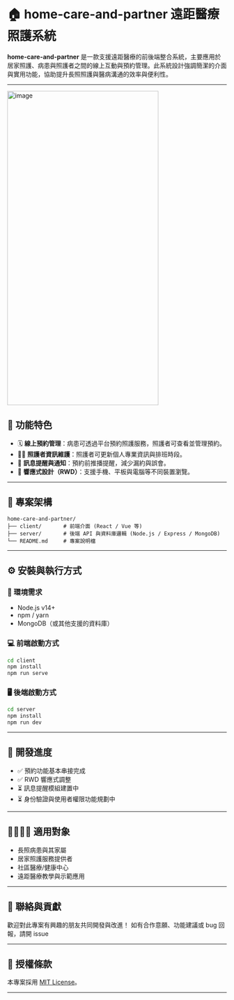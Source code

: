 
# 🏠 home-care-and-partner 遠距醫療照護系統

**home-care-and-partner** 是一款支援遠距醫療的前後端整合系統，主要應用於居家照護、病患與照護者之間的線上互動與預約管理。此系統設計強調簡潔的介面與實用功能，協助提升長照照護與醫病溝通的效率與便利性。

---
<img width="347" height="721" alt="image" src="https://github.com/user-attachments/assets/df6ad719-3fb6-40f8-84ef-6df04d0530e2" />


## 🚀 功能特色

* 🗓️ **線上預約管理**：病患可透過平台預約照護服務，照護者可查看並管理預約。
* 👨‍⚕️ **照護者資訊維護**：照護者可更新個人專業資訊與排班時段。
* 💬 **訊息提醒與通知**：預約前推播提醒，減少漏約與誤會。
* 📱 **響應式設計（RWD）**：支援手機、平板與電腦等不同裝置瀏覽。

---

## 🧱 專案架構

```
home-care-and-partner/
├── client/       # 前端介面 (React / Vue 等)
├── server/       # 後端 API 與資料庫邏輯 (Node.js / Express / MongoDB)
└── README.md     # 專案說明檔
```

---

## ⚙️ 安裝與執行方式

### 📌 環境需求

* Node.js v14+
* npm / yarn
* MongoDB（或其他支援的資料庫）

### 💻 前端啟動方式

```bash
cd client
npm install
npm run serve
```

### 🖥️ 後端啟動方式

```bash
cd server
npm install
npm run dev
```

---

## 🔧 開發進度

* ✅ 預約功能基本串接完成
* ✅ RWD 響應式調整
* ⏳ 訊息提醒模組建置中
* ⏳ 身份驗證與使用者權限功能規劃中

---

## 👨‍👩‍👧‍👦 適用對象

* 長照病患與其家屬
* 居家照護服務提供者
* 社區醫療/健康中心
* 遠距醫療教學與示範應用

---

## 🙌 聯絡與貢獻

歡迎對此專案有興趣的朋友共同開發與改進！
如有合作意願、功能建議或 bug 回報，請開 issue 


---

## 📄 授權條款

本專案採用 [MIT License](https://opensource.org/licenses/MIT)。

---


